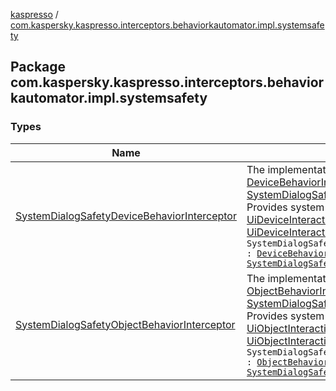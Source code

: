 [kaspresso](../index.md) / [com.kaspersky.kaspresso.interceptors.behaviorkautomator.impl.systemsafety](./index.md)

## Package com.kaspersky.kaspresso.interceptors.behaviorkautomator.impl.systemsafety

### Types

| Name | Summary |
|---|---|
| [SystemDialogSafetyDeviceBehaviorInterceptor](-system-dialog-safety-device-behavior-interceptor/index.md) | The implementation of [DeviceBehaviorInterceptor](../com.kaspersky.kaspresso.interceptors.behaviorkautomator/-device-behavior-interceptor.md) and [SystemDialogSafetyProvider](../com.kaspersky.kaspresso.systemsafety/-system-dialog-safety-provider/index.md) interfaces. Provides system dialog safety functionality for [UiDeviceInteraction.perform](#) and [UiDeviceInteraction.check](#) calls.`class SystemDialogSafetyDeviceBehaviorInterceptor : `[`DeviceBehaviorInterceptor`](../com.kaspersky.kaspresso.interceptors.behaviorkautomator/-device-behavior-interceptor.md)`, `[`SystemDialogSafetyProvider`](../com.kaspersky.kaspresso.systemsafety/-system-dialog-safety-provider/index.md) |
| [SystemDialogSafetyObjectBehaviorInterceptor](-system-dialog-safety-object-behavior-interceptor/index.md) | The implementation of [ObjectBehaviorInterceptor](../com.kaspersky.kaspresso.interceptors.behaviorkautomator/-object-behavior-interceptor.md) and [SystemDialogSafetyProvider](../com.kaspersky.kaspresso.systemsafety/-system-dialog-safety-provider/index.md) interfaces. Provides system dialog safety functionality for [UiObjectInteraction.perform](#) and [UiObjectInteraction.check](#) calls.`class SystemDialogSafetyObjectBehaviorInterceptor : `[`ObjectBehaviorInterceptor`](../com.kaspersky.kaspresso.interceptors.behaviorkautomator/-object-behavior-interceptor.md)`, `[`SystemDialogSafetyProvider`](../com.kaspersky.kaspresso.systemsafety/-system-dialog-safety-provider/index.md) |
